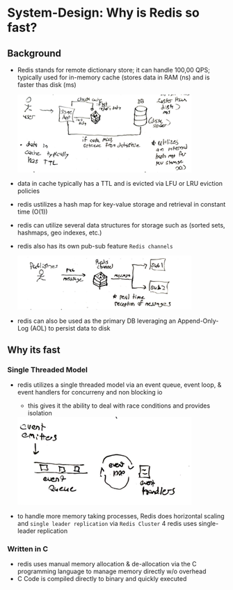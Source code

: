 # System-Design: Why is Redis so fast? 

## Background 
- Redis stands for remote dictionary store; it can handle 100,00 QPS; typically used for in-memory cache (stores data in RAM (ns) and is faster thas disk (ms) 

	<img src="../../img/why-is-redis-so-fast-1.png" alt="why-is-redis-so-fast-1" width="400"/>

- data in cache typically has a TTL and is evicted via LFU or LRU eviction policies
- redis ustilizes a hash map for key-value storage and retrieval in constant time (O(1))
- redis can utilize several data structures for storage such as (sorted sets, hashmaps, geo indexes, etc.)
- redis also has its own pub-sub feature `Redis channels` 

	<img src="../../img/why-is-redis-so-fast-2.png" alt="why-is-redis-so-fast-2" width="400"/>

- redis can also be used as the primary DB leveraging an Append-Only-Log (AOL) to persist data to disk 

## Why its fast

### Single Threaded Model
- redis utilizes a single threaded model via an event queue, event loop, & event handlers for concurreny and non blocking io 
	- this gives it the ability to deal with race conditions and provides isolation 

	<img src="../../img/why-is-redis-so-fast-3.png" alt="why-is-redis-so-fast-3" width="400"/>

- to handle more memory taking processes, Redis does horizontal scaling and `single leader replication` via `Redis Cluster` 4 redis uses single-leader replication 

### Written in C
- redis uses manual memory allocation & de-allocation via the C programming language to manage memory directly w/o overhead 
- C Code is compiled directly to binary and quickly executed